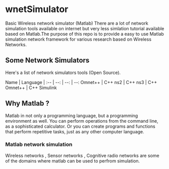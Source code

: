 # wnetSimulator
Basic Wireless network simulator (Matlab)
There are a lot of network simulation tools available on internet but very less simlation tutorial available based on Matlab.The purpose of this repo is to provide a easy to use Matlab simulation network framework for various research based on Wireless Networks.

## Some Network Simulators
Here's a list of network simulators tools (Open Source).

Name | Language | 
:-- | --: | --: | --:
Omnet++ | C++
ns2 | C++
ns3 | C++
Omnet++ | C++
Simulink 


## Why Matlab ?
Matlab in not only a programming language, but a programming environment as well.
You can perform operations from the command line, as a sophisticated calculator.
Or you can create programs and functions that perform repetitive tasks, just as any other computer language.

### Matlab network simulation 
Wireless networks , Sensor networks , Cognitive radio networks are some of the domains where matlab can be used to perfrom simulation.


